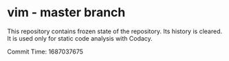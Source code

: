 # vim - master branch

This repository contains frozen state of the repository.
Its history is cleared. It is used only for static code
analysis with Codacy.

Commit Time: 1687037675
